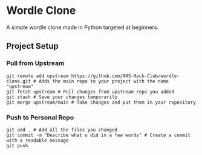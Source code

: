 # Wordle Clone
A simple wordle clone made in Python targeted at beginners.

## Project Setup

### Pull from Upstream
```
git remote add upstream https://github.com/AHS-Hack-Club/wordle-clone.git # Adds the main repo to your project with the name "upstream"
git fetch upstream # Pull changes from upstream repo you added
git stash # Save your changes temporarily
git merge upstream/main # Take changes and put them in your repository
```

### Push to Personal Repo
```
git add . # Add all the files you changed
git commit -m "Describe what u did in a few words" # Create a commit with a readable message
git push
```
